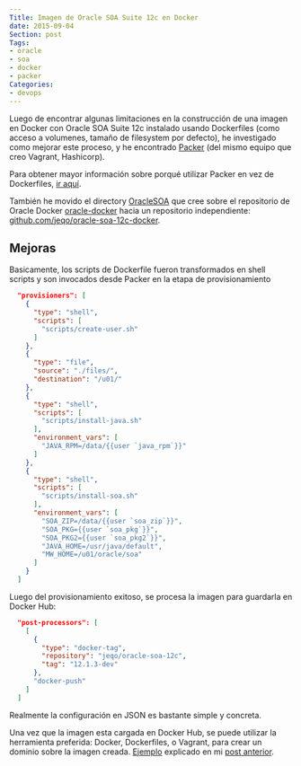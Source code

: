 ```yaml
---
Title: Imagen de Oracle SOA Suite 12c en Docker
date: 2015-09-04
Section: post
Tags: 
- oracle
- soa
- docker
- packer
Categories: 
- devops
---
```


Luego de encontrar algunas limitaciones en la construcción de una imagen en
Docker con Oracle SOA Suite 12c instalado usando Dockerfiles (como acceso
a volumenes, tamaño de filesystem por defecto), he investigado como
mejorar este proceso, y he encontrado [Packer](https://packer.io/)
(del mismo equipo que creo Vagrant, Hashicorp).

Para obtener mayor información sobre porqué utilizar Packer en vez de
Dockerfiles, [ir aquí](http://mmckeen.net/blog/2013/12/27/advanced-docker-provisioning-with-packer/).

También he movido el directory [OracleSOA](https://github.com/jeqo/oracle-docker/tree/master/OracleSOA)
que cree sobre el repositorio de Oracle Docker [oracle-docker](https://github.com/oracle/docker)
hacia un repositorio independiente: [github.com/jeqo/oracle-soa-12c-docker](https://github.com/jeqo/oracle-soa-12c-docker).

## Mejoras ##

Basicamente, los scripts de Dockerfile fueron transformados en shell scripts
y son invocados desde Packer en la etapa de provisionamiento

```json
  "provisioners": [
    {
      "type": "shell",
      "scripts": [
        "scripts/create-user.sh"
      ]
    },
    {
      "type": "file",
      "source": "./files/",
      "destination": "/u01/"
    },
    {
      "type": "shell",
      "scripts": [
        "scripts/install-java.sh"
      ],
      "environment_vars": [
        "JAVA_RPM=/data/{{user `java_rpm`}}"
      ]
    },
    {
      "type": "shell",
      "scripts": [
        "scripts/install-soa.sh"
      ],
      "environment_vars": [
        "SOA_ZIP=/data/{{user `soa_zip`}}",
        "SOA_PKG={{user `soa_pkg`}}",
        "SOA_PKG2={{user `soa_pkg2`}}",
        "JAVA_HOME=/usr/java/default",
        "MW_HOME=/u01/oracle/soa"
      ]
    }
  ]
```

Luego del provisionamiento exitoso, se procesa la imagen para
guardarla en Docker Hub:

```json
  "post-processors": [
    [
      {
        "type": "docker-tag",
        "repository": "jeqo/oracle-soa-12c",
        "tag": "12.1.3-dev"
      },
      "docker-push"
    ]
  ]
```

Realmente la configuración en JSON es bastante simple y concreta.

Una vez que la imagen esta cargada en Docker Hub, se puede utilizar
la herramienta preferida: Docker, Dockerfiles, o Vagrant, para crear un
dominio sobre la imagen creada. [Ejemplo](https://github.com/jeqo/oracle-soa-12c-docker/tree/master/samples/12c-domain)
explicado en mi [post anterior](http://jeqo.github.io/blog/devops/docker-image-oracle-soa-es/).
